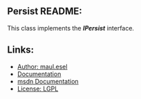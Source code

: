 ## Persist README:
This class implements the ***IPersist*** interface.

## Links:
* [Author: maul.esel](https://github.com/maul-esel)
* [Documentation](http://maul-esel.github.com/COM-Classes/master/Persist)
* [msdn Documentation](http://msdn.microsoft.com/en-us/library/windows/desktop/ms688695)
* [License: LGPL](http://www.gnu.org/licenses/lgpl-2.1.txt)